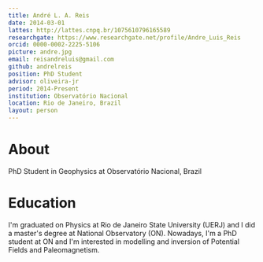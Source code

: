 ```yaml
---
title: André L. A. Reis
date: 2014-03-01
lattes: http://lattes.cnpq.br/1075610796165589
researchgate: https://www.researchgate.net/profile/Andre_Luis_Reis
orcid: 0000-0002-2225-5106
picture: andre.jpg
email: reisandreluis@gmail.com
github: andrelreis
position: PhD Student
advisor: oliveira-jr
period: 2014-Present
institution: Observatório Nacional
location: Rio de Janeiro, Brazil
layout: person
---
```


# About

PhD Student in Geophysics at Observatório Nacional, Brazil

# Education

I'm graduated on Physics at Rio de Janeiro State University (UERJ) and I did a
master's degree at National Observatory (ON).
Nowadays, I'm a PhD student at ON and I'm interested in modelling and inversion
of Potential Fields and Paleomagnetism.


